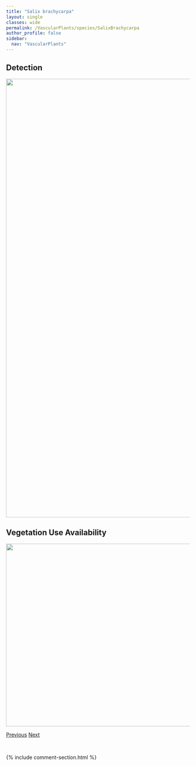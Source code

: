 ```yaml
---
title: "Salix brachycarpa"
layout: single
classes: wide
permalink: /VascularPlants/species/SalixBrachycarpa
author_profile: false
sidebar:
  nav: "VascularPlants"
---
```


<h2>Detection</h2>

<a href="https://drive.google.com/uc?export=view&id=1odtctJXDVON3JfvRAH0X06ndT3BMCh6r">
<img src="https://drive.google.com/uc?export=view&id=1odtctJXDVON3JfvRAH0X06ndT3BMCh6r" height = "1200" width = "800">
</a>


<h2>Vegetation Use Availability</h2>

<a href="https://drive.google.com/uc?export=view&id=1tVnzA8X2K5O-jeY8n9aDkeysaS-SvBf-">
<img src="https://drive.google.com/uc?export=view&id=1tVnzA8X2K5O-jeY8n9aDkeysaS-SvBf-" height = "500" width = "1000">
</a>


<a href="/DevelopmentWebsite/VascularPlants/species/SalixBebbiana" class="pagination--pager" title="Salix bebbiana">Previous</a> <a href="/DevelopmentWebsite/VascularPlants/species/SalixCandida" class="pagination--pager" title="Salix candida">Next</a>

<p>&nbsp;</p>

{% include comment-section.html %}
